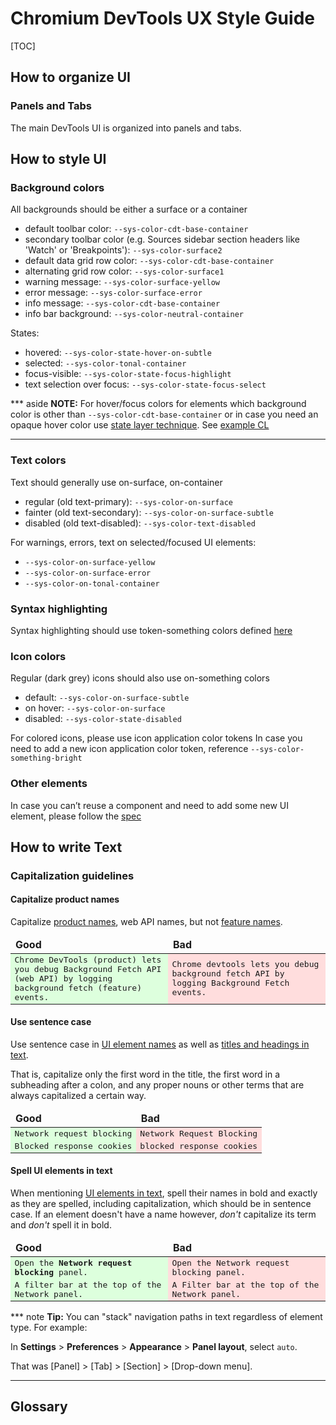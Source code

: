 # Chromium DevTools UX Style Guide

[TOC]

## How to organize UI

### Panels and Tabs

The main DevTools UI is organized into panels and tabs.

## How to style UI

### Background colors

All backgrounds should be either a surface or a container
- default toolbar color: `--sys-color-cdt-base-container`
- secondary toolbar color (e.g. Sources sidebar section headers like 'Watch' or 'Breakpoints'): `--sys-color-surface2`
- default data grid row color: `--sys-color-cdt-base-container`
- alternating grid row color: `--sys-color-surface1`
- warning message: `--sys-color-surface-yellow`
- error message: `--sys-color-surface-error`
- info message: `--sys-color-cdt-base-container`
- info bar background: `--sys-color-neutral-container`

States:

- hovered: `--sys-color-state-hover-on-subtle`
- selected: `--sys-color-tonal-container`
- focus-visible: `--sys-color-state-focus-highlight`
- text selection over focus: `--sys-color-state-focus-select`

*** aside
**NOTE:** For hover/focus colors for elements which background color is other than `--sys-color-cdt-base-container`
    or in case you need an opaque hover color use [state layer technique](https://carbon.googleplex.com/google-material-3/pages/interaction-states/state-layers).
    See [example CL](http://crrev.com/c/5003859)
***

### Text colors

Text should generally use on-surface, on-container
- regular (old text-primary): `--sys-color-on-surface`
- fainter (old text-secondary): `--sys-color-on-surface-subtle`
- disabled (old text-disabled): `--sys-color-text-disabled`

For warnings, errors, text on selected/focused UI elements:
- `--sys-color-on-surface-yellow`
- `--sys-color-on-surface-error`
- `--sys-color-on-tonal-container`

### Syntax highlighting

Syntax highlighting should use token-something colors defined [here](http://crsrc.org/c/third_party/devtools-frontend/src/front_end/ui/legacy/themeColors.css;l=355)

### Icon colors

Regular (dark grey) icons should also use on-something colors
- default: `--sys-color-on-surface-subtle`
- on hover: `--sys-color-on-surface`
- disabled: `--sys-color-state-disabled`

For colored icons, please use icon application color tokens
In case you need to add a new icon application color token, reference `--sys-color-something-bright`

### Other elements

In case you can’t reuse a component and need to add some new UI element, please follow the [spec](https://www.figma.com/file/5xWeeSmVQTd4yW3s6aFJ1f/CDDS-UX%2FEng-Spec-(NO-LONGER-UPDATED)?node-id=35%3A2599&mode=dev)


## How to write Text

### Capitalization guidelines

#### Capitalize product names

Capitalize [product names](https://developers.google.com/style/product-names#capitalize),
web API names, but not [feature names](https://developers.google.com/style/product-names#feature-names).

<table style="width:100%">
<thead style="font-weight:bold">
<tr><td style="width:50%">Good</td><td style="width:50%">Bad</td></tr>
</thead>
<tr style="font-family:monospace">
<td style="background:#dfd">
Chrome DevTools (product) lets you debug Background Fetch API (web API) by
logging background fetch (feature) events.
</td>
<td style="background:#fdd">
Chrome devtools lets you debug background fetch API by logging
Background Fetch events.
</td>
</tr>
</table>

#### Use sentence case

Use sentence case in [UI element names](https://m3.material.io/foundations/content-design/style-guide/ux-writing-best-practices#fc5c2a78-f4bf-4d42-bdac-42ff80391129) as well as [titles and headings in text](https://developers.google.com/style/capitalization#capitalization-in-titles-and-headings).

That is, capitalize only the first word in the title, the first word in a
subheading after a colon, and any proper nouns or other terms that are
always capitalized a certain way.

<table style="width:100%">
<thead style="font-weight:bold">
<tr><td style="width:50%">Good</td><td style="width:50%">Bad</td></tr>
</thead>
<tr style="font-family:monospace">
<td style="background:#dfd">
Network request blocking
</td>
<td style="background:#fdd">
Network Request Blocking
</td>
</tr>
<tr style="font-family:monospace">
<td style="background:#dfd">
Blocked response cookies
</td>
<td style="background:#fdd">
blocked response cookies
</td>
</tr>
</table>

#### Spell UI elements in text

When mentioning [UI elements in text](https://developers.google.com/style/ui-elements#formatting),
spell their names in bold and exactly as they are spelled, including
capitalization, which should be in sentence case. If an element doesn't have a
name however, <em>don't</em> capitalize its term and <em>don't</em> spell it in
bold.

<table style="width:100%">
<thead style="font-weight:bold">
<tr><td style="width:50%">Good</td><td style="width:50%">Bad</td></tr>
</thead>
<tr style="font-family:monospace">
<td style="background:#dfd">
Open the <b>Network request blocking</b> panel.
</td>
<td style="background:#fdd">
Open the Network request blocking panel.
</td>
</tr>
<tr style="font-family:monospace">
<td style="background:#dfd">
A filter bar at the top of the Network panel.
</td>
<td style="background:#fdd">
A Filter bar at the top of the Network panel.
</td>
</tr>
</table>

*** note
**Tip:** You can "stack" navigation paths in text regardless of element type.
For example:

In **Settings** > **Preferences** > **Appearance** > **Panel layout**,
select `auto`.

That was [Panel] > [Tab] > [Section] > [Drop-down menu].
***

## Glossary

